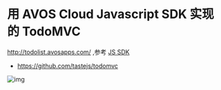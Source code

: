 # 用 AVOS Cloud Javascript SDK 实现的 TodoMVC

http://todolist.avosapps.com/  ,参考 [JS SDK](https://cn.avoscloud.com/docs/js_guide.html)

- https://github.com/tastejs/todomvc


![img](https://github.com/avoscloud/todo/blob/master/readme/todo.png)
